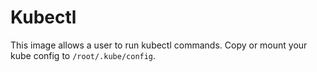 # Kubectl

This image allows a user to run kubectl commands. Copy or mount your kube config to `/root/.kube/config`.
